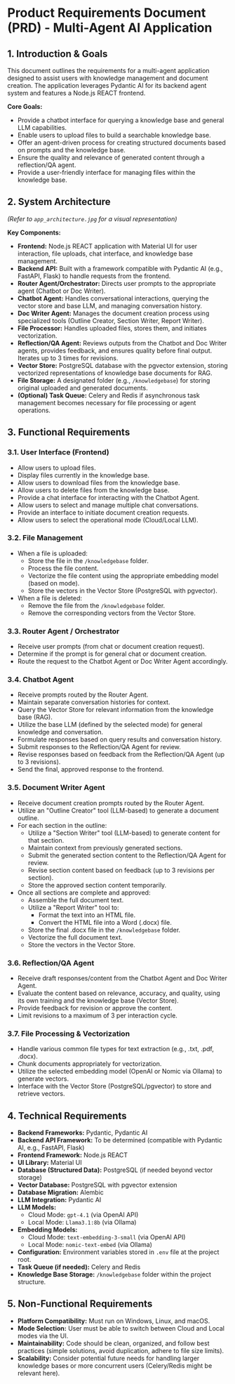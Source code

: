 # Product Requirements Document (PRD) - Multi-Agent AI Application

## 1. Introduction & Goals

This document outlines the requirements for a multi-agent application designed to assist users with knowledge management and document creation. The application leverages Pydantic AI for its backend agent system and features a Node.js REACT frontend.

**Core Goals:**

*   Provide a chatbot interface for querying a knowledge base and general LLM capabilities.
*   Enable users to upload files to build a searchable knowledge base.
*   Offer an agent-driven process for creating structured documents based on prompts and the knowledge base.
*   Ensure the quality and relevance of generated content through a reflection/QA agent.
*   Provide a user-friendly interface for managing files within the knowledge base.

## 2. System Architecture

*(Refer to `app_architecture.jpg` for a visual representation)*

**Key Components:**

*   **Frontend:** Node.js REACT application with Material UI for user interaction, file uploads, chat interface, and knowledge base management.
*   **Backend API:** Built with a framework compatible with Pydantic AI (e.g., FastAPI, Flask) to handle requests from the frontend.
*   **Router Agent/Orchestrator:** Directs user prompts to the appropriate agent (Chatbot or Doc Writer).
*   **Chatbot Agent:** Handles conversational interactions, querying the vector store and base LLM, and managing conversation history.
*   **Doc Writer Agent:** Manages the document creation process using specialized tools (Outline Creator, Section Writer, Report Writer).
*   **File Processor:** Handles uploaded files, stores them, and initiates vectorization.
*   **Reflection/QA Agent:** Reviews outputs from the Chatbot and Doc Writer agents, provides feedback, and ensures quality before final output. Iterates up to 3 times for revisions.
*   **Vector Store:** PostgreSQL database with the pgvector extension, storing vectorized representations of knowledge base documents for RAG.
*   **File Storage:** A designated folder (e.g., `/knowledgebase`) for storing original uploaded and generated documents.
*   **(Optional) Task Queue:** Celery and Redis if asynchronous task management becomes necessary for file processing or agent operations.

## 3. Functional Requirements

### 3.1. User Interface (Frontend)

*   Allow users to upload files.
*   Display files currently in the knowledge base.
*   Allow users to download files from the knowledge base.
*   Allow users to delete files from the knowledge base.
*   Provide a chat interface for interacting with the Chatbot Agent.
*   Allow users to select and manage multiple chat conversations.
*   Provide an interface to initiate document creation requests.
*   Allow users to select the operational mode (Cloud/Local LLM).

### 3.2. File Management

*   When a file is uploaded:
    *   Store the file in the `/knowledgebase` folder.
    *   Process the file content.
    *   Vectorize the file content using the appropriate embedding model (based on mode).
    *   Store the vectors in the Vector Store (PostgreSQL with pgvector).
*   When a file is deleted:
    *   Remove the file from the `/knowledgebase` folder.
    *   Remove the corresponding vectors from the Vector Store.

### 3.3. Router Agent / Orchestrator

*   Receive user prompts (from chat or document creation request).
*   Determine if the prompt is for general chat or document creation.
*   Route the request to the Chatbot Agent or Doc Writer Agent accordingly.

### 3.4. Chatbot Agent

*   Receive prompts routed by the Router Agent.
*   Maintain separate conversation histories for context.
*   Query the Vector Store for relevant information from the knowledge base (RAG).
*   Utilize the base LLM (defined by the selected mode) for general knowledge and conversation.
*   Formulate responses based on query results and conversation history.
*   Submit responses to the Reflection/QA Agent for review.
*   Revise responses based on feedback from the Reflection/QA Agent (up to 3 revisions).
*   Send the final, approved response to the frontend.

### 3.5. Document Writer Agent

*   Receive document creation prompts routed by the Router Agent.
*   Utilize an "Outline Creator" tool (LLM-based) to generate a document outline.
*   For each section in the outline:
    *   Utilize a "Section Writer" tool (LLM-based) to generate content for that section.
    *   Maintain context from previously generated sections.
    *   Submit the generated section content to the Reflection/QA Agent for review.
    *   Revise section content based on feedback (up to 3 revisions per section).
    *   Store the approved section content temporarily.
*   Once all sections are complete and approved:
    *   Assemble the full document text.
    *   Utilize a "Report Writer" tool to:
        *   Format the text into an HTML file.
        *   Convert the HTML file into a Word (.docx) file.
    *   Store the final .docx file in the `/knowledgebase` folder.
    *   Vectorize the full document text.
    *   Store the vectors in the Vector Store.

### 3.6. Reflection/QA Agent

*   Receive draft responses/content from the Chatbot Agent and Doc Writer Agent.
*   Evaluate the content based on relevance, accuracy, and quality, using its own training and the knowledge base (Vector Store).
*   Provide feedback for revision or approve the content.
*   Limit revisions to a maximum of 3 per interaction cycle.

### 3.7. File Processing & Vectorization

*   Handle various common file types for text extraction (e.g., .txt, .pdf, .docx).
*   Chunk documents appropriately for vectorization.
*   Utilize the selected embedding model (OpenAI or Nomic via Ollama) to generate vectors.
*   Interface with the Vector Store (PostgreSQL/pgvector) to store and retrieve vectors.

## 4. Technical Requirements

*   **Backend Frameworks:** Pydantic, Pydantic AI
*   **Backend API Framework:** To be determined (compatible with Pydantic AI, e.g., FastAPI, Flask)
*   **Frontend Framework:** Node.js REACT
*   **UI Library:** Material UI
*   **Database (Structured Data):** PostgreSQL (if needed beyond vector storage)
*   **Vector Database:** PostgreSQL with pgvector extension
*   **Database Migration:** Alembic
*   **LLM Integration:** Pydantic AI
*   **LLM Models:**
    *   Cloud Mode: `gpt-4.1` (via OpenAI API)
    *   Local Mode: `Llama3.1:8b` (via Ollama)
*   **Embedding Models:**
    *   Cloud Mode: `text-embedding-3-small` (via OpenAI API)
    *   Local Mode: `nomic-text-embed` (via Ollama)
*   **Configuration:** Environment variables stored in `.env` file at the project root.
*   **Task Queue (if needed):** Celery and Redis
*   **Knowledge Base Storage:** `/knowledgebase` folder within the project structure.

## 5. Non-Functional Requirements

*   **Platform Compatibility:** Must run on Windows, Linux, and macOS.
*   **Mode Selection:** User must be able to switch between Cloud and Local modes via the UI.
*   **Maintainability:** Code should be clean, organized, and follow best practices (simple solutions, avoid duplication, adhere to file size limits).
*   **Scalability:** Consider potential future needs for handling larger knowledge bases or more concurrent users (Celery/Redis might be relevant here). 